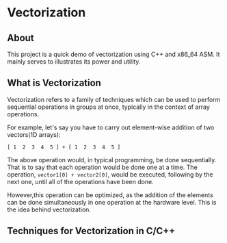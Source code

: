 # Vectorization

## About
This project is a quick demo of vectorization using C++ and x86_64 ASM. It mainly serves to illustrates its power and utility.

## What is Vectorization 
Vectorization refers to a family of techniques which can be used to perform sequential operations in groups at once, typically in the context of array operations. 

For example, let's say you have to carry out element-wise addition of two vectors(1D arrays): 

```[ 1  2  3  4  5 ] + [ 1  2  3  4  5 ]```

The above operation would, in typical programming, be done sequentially. That is to say that each operation would be done one at a time. The operation, ```vector1[0] + vector2[0]```, would be executed, following by the next one, until all of the operations have been done. 

However,this operation can be optimized, as the addition of the elements can be done simultaneously in one operation at the hardware level. This is the idea behind vectorization. 

## Techniques for Vectorization in C/C++
